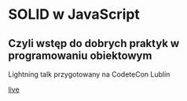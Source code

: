 # SOLID w JavaScript
## Czyli wstęp do dobrych praktyk w programowaniu obiektowym

Lightning talk przygotowany na CodeteCon Lublin

[live](https://zniszcz.github.io/solid-js/)
